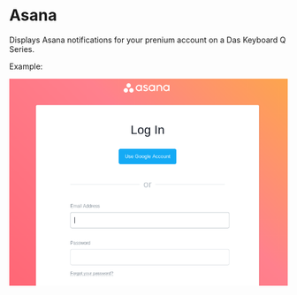 # Asana

Displays Asana notifications for your prenium account on a Das Keyboard Q Series.

Example:

![Asana on a Das Keyboard Q](assets/image.png "Q Asana")